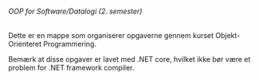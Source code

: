 ###### OOP for Software/Datalogi (2. semester)
Dette er en mappe som organiserer opgaverne gennem kurset Objekt-Orienteret Programmering.

Bemærk at disse opgaver er lavet med .NET core, hvilket ikke bør være et problem for .NET framework compiler.
